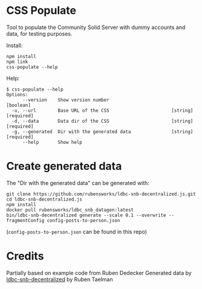 # CSS Populate


Tool to populate the Community Solid Server with dummy accounts and data, for testing purposes.

Install:

```
npm install
npm link
css-populate --help
```

Help:

```
$ css-populate --help
Options:
      --version    Show version number                                 [boolean]
  -u, --url        Base URL of the CSS                       [string] [required]
  -d, --data       Data dir of the CSS                       [string] [required]
  -g, --generated  Dir with the generated data               [string] [required]
      --help       Show help
```

# Create generated data

The "Dir with the generated data" can be generated with:

```
git clone https://github.com/rubensworks/ldbc-snb-decentralized.js.git
cd ldbc-snb-decentralized.js
npm install
docker pull rubensworks/ldbc_snb_datagen:latest
bin/ldbc-snb-decentralized generate --scale 0.1 --overwrite --fragmentConfig config-posts-to-person.json
```

(`config-posts-to-person.json` can be found in this repo)

# Credits

Partially based on example code from Ruben Dedecker
Generated data by [ldbc-snb-decentralized](https://github.com/rubensworks/ldbc-snb-decentralized.js) by Ruben Taelman

